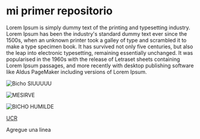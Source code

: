 # mi primer repositorio

Lorem Ipsum is simply dummy text of the printing and typesetting industry. Lorem Ipsum has been the industry's standard dummy text ever since the 1500s, when an unknown printer took a galley of type and scrambled it to make a type specimen book. It has survived not only five centuries, but also the leap into electronic typesetting, remaining essentially unchanged. It was popularised in the 1960s with the release of Letraset sheets containing Lorem Ipsum passages, and more recently with desktop publishing software like Aldus PageMaker including versions of Lorem Ipsum.

![Bicho SIUUUUU](https://d3t3ozftmdmh3i.cloudfront.net/production/podcast_uploaded_episode400/13750477/13750477-1616634780930-2dcc6c22a12d5.jpg)

![MESIRVE](https://i.ytimg.com/vi/GVwCqqoEqWw/maxresdefault.jpg)

![BICHO HUMILDE](https://pbs.twimg.com/media/FDd-WjrWUAIaTB2.jpg)

[UCR](https://www.ucr.ac.cr/)

Agregue una linea
